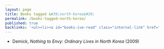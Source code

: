 ```yaml
---
layout: page
title: Books tagged &#39;north-korea&#39;
permalink: /books-tagged-north-korea/
published: true
backlinks: '<ul><li><a id="books-ive-read" class="internal-link" href="/books-ive-read/">Books I&#39;ve read</a></li></ul>'
---
```


* Demick, _Nothing to Envy: Ordinary Lives in North Korea_ (2009) 

